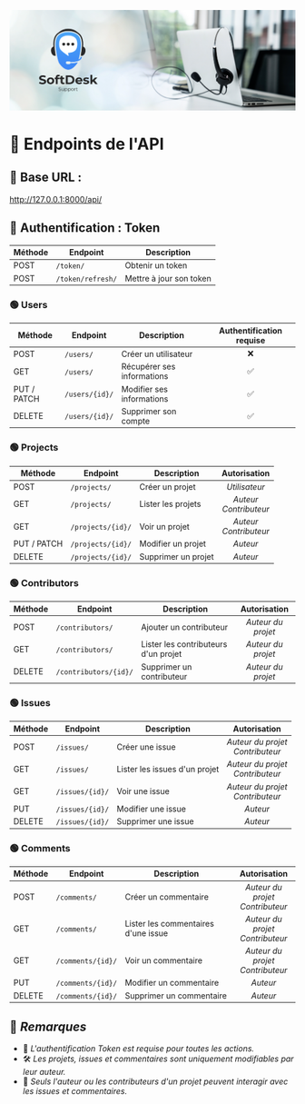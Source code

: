 ![SoftDesk banner](images/soft-desk-banner.png)

# 📌 Endpoints de l'API

## 📍 Base URL :

http://127.0.0.1:8000/api/

## 🔑 Authentification : Token

| Méthode | Endpoint          | Description             |
| ------- | ----------------- | ----------------------- |
| POST    | `/token/`         | Obtenir un token        |
| POST    | `/token/refresh/` | Mettre à jour son token |

### 🟢 Users

| Méthode     | Endpoint       | Description                | Authentification requise |
| ----------- | -------------- | -------------------------- | :----------------------: |
| POST        | `/users/`      | Créer un utilisateur       |            ❌            |
| GET         | `/users/`      | Récupérer ses informations |            ✅            |
| PUT / PATCH | `/users/{id}/` | Modifier ses informations  |            ✅            |
| DELETE      | `/users/{id}/` | Supprimer son compte       |            ✅            |

### 🟢 Projects

| Méthode     | Endpoint          | Description         |        Autorisation        |
| ----------- | ----------------- | ------------------- | :------------------------: |
| POST        | `/projects/`      | Créer un projet     |       _Utilisateur_        |
| GET         | `/projects/`      | Lister les projets  | _Auteur_<br>_Contributeur_ |
| GET         | `/projects/{id}/` | Voir un projet      | _Auteur_<br>_Contributeur_ |
| PUT / PATCH | `/projects/{id}/` | Modifier un projet  |          _Auteur_          |
| DELETE      | `/projects/{id}/` | Supprimer un projet |          _Auteur_          |

### 🟢 Contributors

| Méthode | Endpoint              | Description                          |    Autorisation    |
| ------- | --------------------- | ------------------------------------ | :----------------: |
| POST    | `/contributors/`      | Ajouter un contributeur              | _Auteur du projet_ |
| GET     | `/contributors/`      | Lister les contributeurs d'un projet | _Auteur du projet_ |
| DELETE  | `/contributors/{id}/` | Supprimer un contributeur            | _Auteur du projet_ |

### 🟢 Issues

| Méthode | Endpoint        | Description                   |             Autorisation             |
| ------- | --------------- | ----------------------------- | :----------------------------------: |
| POST    | `/issues/`      | Créer une issue               | _Auteur du projet_<br>_Contributeur_ |
| GET     | `/issues/`      | Lister les issues d'un projet | _Auteur du projet_<br>_Contributeur_ |
| GET     | `/issues/{id}/` | Voir une issue                | _Auteur du projet_<br>_Contributeur_ |
| PUT     | `/issues/{id}/` | Modifier une issue            |               _Auteur_               |
| DELETE  | `/issues/{id}/` | Supprimer une issue           |               _Auteur_               |

### 🟢 Comments

| Méthode | Endpoint          | Description                         |             Autorisation             |
| ------- | ----------------- | ----------------------------------- | :----------------------------------: |
| POST    | `/comments/`      | Créer un commentaire                | _Auteur du projet_<br>_Contributeur_ |
| GET     | `/comments/`      | Lister les commentaires d'une issue | _Auteur du projet_<br>_Contributeur_ |
| GET     | `/comments/{id}/` | Voir un commentaire                 | _Auteur du projet_<br>_Contributeur_ |
| PUT     | `/comments/{id}/` | Modifier un commentaire             |               _Auteur_               |
| DELETE  | `/comments/{id}/` | Supprimer un commentaire            |               _Auteur_               |

## 📌 _Remarques_

- 🔐 _L'authentification Token est requise pour toutes les actions._
- 🛠️ _Les projets, issues et commentaires sont uniquement modifiables par leur auteur._
- 👥 _Seuls l'auteur ou les contributeurs d'un projet peuvent interagir avec les issues et commentaires._
